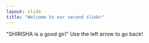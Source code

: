 ```yaml
---
layout: slide
title: "Welcome to our second slide!"
---
```

"SHIRISHA is a good girl"
Use the left arrow to go back!
